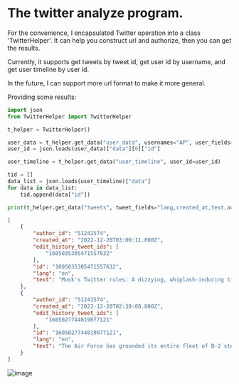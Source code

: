 # The twitter analyze program.

For the convenience, I encapsulated Twitter operation into a class 'TwitterHelper'.
It can help you construct url and authorize, then you can get the results.

Currently, it supports get tweets by tweet id, get user id by username, and get user timeline by 
user id.

In the future, I can support more url format to make it more general.

Providing some results:

```python
import json
from TwitterHelper import TwitterHelper

t_helper = TwitterHelper()

user_data = t_helper.get_data("user_data", usernames="AP", user_fields="description,created_at")
user_id = json.loads(user_data)["data"][0]["id"]

user_timeline = t_helper.get_data("user_timeline", user_id=user_id)

tid = []
data_list = json.loads(user_timeline)["data"]
for data in data_list:
    tid.append(data["id"])

print(t_helper.get_data("tweets", tweet_fields="lang,created_at,text,author_id", ids=",".join(tid)))

```

```json
[
    {
        "author_id": "51241574",
        "created_at": "2022-12-20T03:00:11.000Z",
        "edit_history_tweet_ids": [
            "1605035305471557632"
        ],
        "id": "1605035305471557632",
        "lang": "en",
        "text": "Musk's Twitter rules: A dizzying, whiplash-inducing timeline https://t.co/SCuyrvI3vR https://t.co/ioZAAV0Xdu"
    },
    {
        "author_id": "51241574",
        "created_at": "2022-12-20T02:30:08.000Z",
        "edit_history_tweet_ids": [
            "1605027744819077121"
        ],
        "id": "1605027744819077121",
        "lang": "en",
        "text": "The Air Force has grounded its entire fleet of B-2 stealth bombers following an emergency landing and fire earlier this month, and none of the strategic aircraft will perform flyovers at this years' college bowl games.  https://t.co/LuDMSWo3ll"
    }
]
```
![image](https://user-images.githubusercontent.com/62280147/208575972-ee4c5caa-9cd1-48ae-8023-a042be20f398.png)
